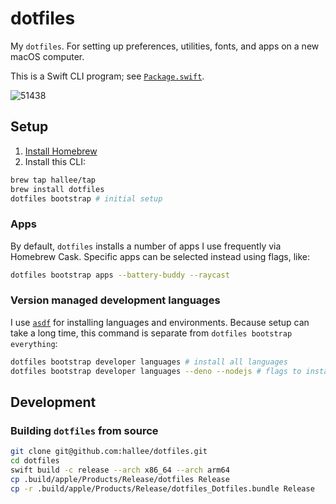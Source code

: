 # dotfiles

My `dotfiles`. For setting up preferences, utilities, fonts, and apps on a new macOS computer.

This is a Swift CLI program; see [`Package.swift`](Package.swift).

![51438](https://user-images.githubusercontent.com/739304/151281254-ec7eea48-a3f3-4ae8-a91b-025d8efbbba3.gif)


## Setup

1. [Install Homebrew](https://brew.sh)
2. Install this CLI:
```sh
brew tap hallee/tap
brew install dotfiles
dotfiles bootstrap # initial setup
```

### Apps

By default, `dotfiles` installs a number of apps I use frequently via Homebrew Cask. Specific apps can be selected instead using flags, like:

```sh
dotfiles bootstrap apps --battery-buddy --raycast
```

### Version managed development languages

I use [`asdf`](http://asdf-vm.com) for installing languages and environments. Because setup can take a long time, this command is separate from `dotfiles bootstrap everything`:

```sh
dotfiles bootstrap developer languages # install all languages
dotfiles bootstrap developer languages --deno --nodejs # flags to install only specific languages
```

## Development

### Building `dotfiles` from source

```sh
git clone git@github.com:hallee/dotfiles.git
cd dotfiles
swift build -c release --arch x86_64 --arch arm64
cp .build/apple/Products/Release/dotfiles Release
cp -r .build/apple/Products/Release/dotfiles_Dotfiles.bundle Release
```

